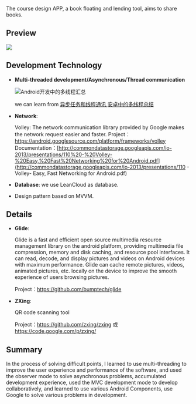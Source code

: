 

The course design APP, a book floating and lending tool, aims to share books.

## Preview



![](https://cdn.jsdelivr.net/gh/kivid/Pics/img/[8NV4_1DQ}C~IG`MS59@TGT.png)

## Development Technology

- **Multi-threaded development/Asynchronous/Thread communication**

  ![Android开发中的多线程汇总](https://pic4.zhimg.com/v2-4aedb9d9d47f02ec77420699a86f22a7_1440w.jpg?source=172ae18b)

  we can learn from [异步任务和线程通讯](https://www.jianshu.com/p/e615381b6e5a),[安卓中的多线程总结](https://zhuanlan.zhihu.com/p/22644054)

- **Network**: 

  Volley: The network communication library provided by Google makes the network request easier and faster.
  Project：https://android.googlesource.com/platform/frameworks/volley
  Documentation：[http://commondatastorage.googleapis.com/io-2013/presentations/110%20-%20Volley-%20Easy,%20Fast%20Networking%20for%20Android.pdf](http://commondatastorage.googleapis.com/io-2013/presentations/110 - Volley- Easy, Fast Networking for Android.pdf)

- **Database**: we use LeanCloud as database.

- Design pattern based on MVVM.

## Details

- **Glide**:

  Glide is a fast and efficient open source multimedia resource management library on the android platform, providing multimedia file compression, memory and disk caching, and resource pool interfaces.
  It can read, decode, and display pictures and videos on Android devices with maximum performance. Glide can cache remote pictures, videos, animated pictures, etc. locally on the device to improve the smooth experience of users browsing pictures.

  Project：https://github.com/bumptech/glide

- **ZXing**:

  QR code scanning tool

  Project：https://github.com/zxing/zxing 或 https://code.google.com/p/zxing/

## Summary

In the process of solving difficult points, I learned to use multi-threading to improve the user experience and performance of the software, and used the observer mode to solve asynchronous problems, accumulated development experience, used the MVC development mode to develop collaboratively, and learned to use various Android Components, use Google to solve various problems in development.

